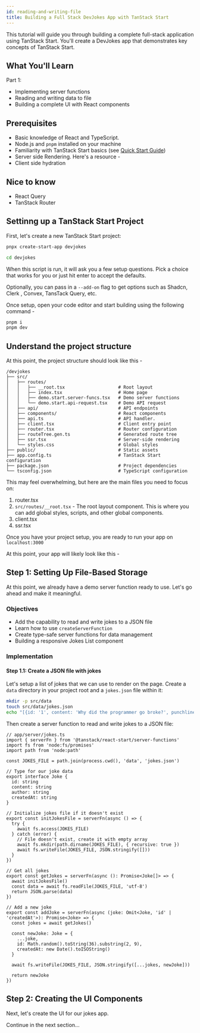 ```yaml
---
id: reading-and-writing-file
title: Building a Full Stack DevJokes App with TanStack Start
---
```


This tutorial will guide you through building a complete full-stack application using TanStack Start. You'll create a DevJokes app that demonstrates key concepts of TanStack Start.

## What You'll Learn

Part 1:
- Implementing server functions 
- Reading and writing data to file 
- Building a complete UI with React components

<!-- Part 2: 
- Implementing server functions 
- Reading and writing data to file 
- Building a complete UI with React components

Part 3: 
<TBD>  -->


## Prerequisites

- Basic knowledge of React and TypeScript. 
- Node.js and `pnpm` installed on your machine
- Familiarity with TanStack Start basics (see [Quick Start Guide](/start/framework/react/quick-start))
- Server side Rendering. Here's a resource - 
- Client side hydration

## Nice to know
- React Query
- TanStack Router

## Settinng up a TanStack Start Project

First, let's create a new TanStack Start project:

```bash
pnpx create-start-app devjokes

cd devjokes
```
When this script is run, it will ask you a few setup questions. Pick a choice that works for you or just hit enter to accept the defaults.

Optionally, you can pass in a `--add-on` flag to get options such as Shadcn, Clerk , Convex, TansTack Query, etc.

Once setup, open your code editor and start building using the following command - 

```bash
pnpm i
pnpm dev
```


## Understand the project structure
At this point, the project structure should look like this -

```
/devjokes
├── src/
│   ├── routes/
│   │   ├── __root.tsx                    # Root layout
│   │   ├── index.tsx                     # Home page
│   │   ├── demo.start.server-funcs.tsx   # Demo server functions
│   │   └── demo.start.api-request.tsx    # Demo API request
│   ├── api/                              # API endpoints
│   ├── components/                       # React components
│   ├── api.ts                            # API handler.
│   ├── client.tsx                        # Client entry point
│   ├── router.tsx                        # Router configuration
│   ├── routeTree.gen.ts                  # Generated route tree
│   ├── ssr.tsx                           # Server-side rendering
│   └── styles.css                        # Global styles
├── public/                               # Static assets
├── app.config.ts                         # TanStack Start configuration
├── package.json                          # Project dependencies
└── tsconfig.json                         # TypeScript configuration
```

<TODO>

This may feel overwhelming, but here are the main files you need to focus on:
1. router.tsx
1. `src/routes/__root.tsx` - The root layout component. This is where you can add global styles, scripts, and other global components.
1. client.tsx
1. ssr.tsx


Once you have your project setup, you are ready to run your app on `localhost:3000`

At this point, your app will likely look like this - 

<INSERT PHOTO-1>


## Step 1: Setting Up File-Based Storage
At this point, we already have a demo server function ready to use. Let's go ahead and make it meaningful.

### Objectives
- Add the capability to read and write jokes to a JSON file
- Learn how to use `createServerFunction` 
- Create type-safe server functions for data management
- Building a responsive Jokes List component

### Implementation

#### Step 1.1: Create a JSON file with jokes
Let's setup a list of jokes that we can use to render on the page. Create a `data` directory in your project root and a `jokes.json` file within it:

```bash
mkdir -p src/data
touch src/data/jokes.json
echo "[{id: '1', content: 'Why did the programmer go broke?', punchline: 'Because he used up all his cache!'}]" > src/data/jokes.json
```

Then create a server function to read and write jokes to a JSON file:

```tsx
// app/server/jokes.ts
import { serverFn } from '@tanstack/react-start/server-functions'
import fs from 'node:fs/promises'
import path from 'node:path'

const JOKES_FILE = path.join(process.cwd(), 'data', 'jokes.json')

// Type for our joke data
export interface Joke {
  id: string
  content: string
  author: string
  createdAt: string
}

// Initialize jokes file if it doesn't exist
export const initJokesFile = serverFn(async () => {
  try {
    await fs.access(JOKES_FILE)
  } catch (error) {
    // File doesn't exist, create it with empty array
    await fs.mkdir(path.dirname(JOKES_FILE), { recursive: true })
    await fs.writeFile(JOKES_FILE, JSON.stringify([]))
  }
})

// Get all jokes
export const getJokes = serverFn(async (): Promise<Joke[]> => {
  await initJokesFile()
  const data = await fs.readFile(JOKES_FILE, 'utf-8')
  return JSON.parse(data)
})

// Add a new joke
export const addJoke = serverFn(async (joke: Omit<Joke, 'id' | 'createdAt'>): Promise<Joke> => {
  const jokes = await getJokes()
  
  const newJoke: Joke = {
    ...joke,
    id: Math.random().toString(36).substring(2, 9),
    createdAt: new Date().toISOString()
  }
  
  await fs.writeFile(JOKES_FILE, JSON.stringify([...jokes, newJoke]))
  
  return newJoke
})
```

## Step 2: Creating the UI Components

Next, let's create the UI for our jokes app.

Continue in the next section...
